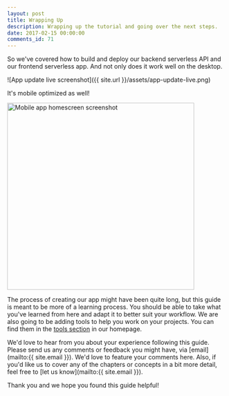 ```yaml
---
layout: post
title: Wrapping Up
description: Wrapping up the tutorial and going over the next steps.
date: 2017-02-15 00:00:00
comments_id: 71
---
```


So we've covered how to build and deploy our backend serverless API and our frontend serverless app. And not only does it work well on the desktop.

![App update live screenshot]({{ site.url }}/assets/app-update-live.png)

It's mobile optimized as well!

<img alt="Mobile app homescreen screenshot" src="{{ site.url }}/assets/mobile-app-homescreen.png" width="432" />

The process of creating our app might have been quite long, but this guide is meant to be more of a learning process. You should be able to take what you've learned from here and adapt it to better suit your workflow. We are also going to be adding tools to help you work on your projects. You can find them in the [tools section](/#tools) in our homepage.

We'd love to hear from you about your experience following this guide. Please send us any comments or feedback you might have, via [email](mailto:{{ site.email }}). We'd love to feature your comments here. Also, if you'd like us to cover any of the chapters or concepts in a bit more detail, feel free to [let us know](mailto:{{ site.email }}).

Thank you and we hope you found this guide helpful!
